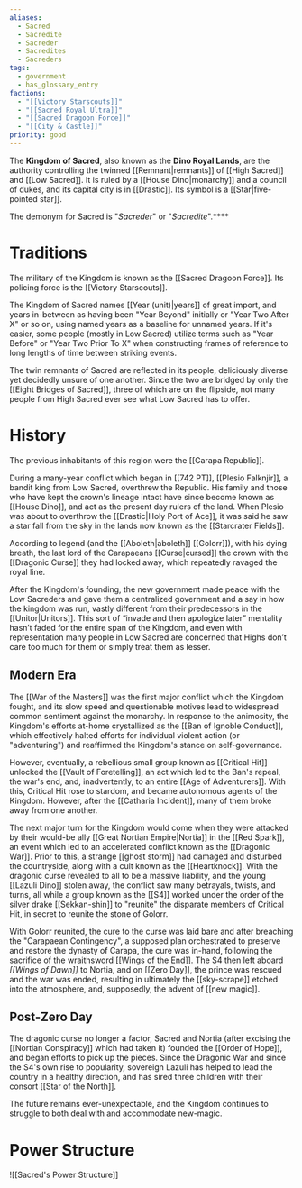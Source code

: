 ```yaml
---
aliases:
  - Sacred
  - Sacredite
  - Sacreder
  - Sacredites
  - Sacreders
tags:
  - government
  - has_glossary_entry
factions:
  - "[[Victory Starscouts]]"
  - "[[Sacred Royal Ultra]]"
  - "[[Sacred Dragoon Force]]"
  - "[[City & Castle]]"
priority: good
---
```

The **Kingdom of Sacred**, also known as the **Dino Royal Lands**, are the authority controlling the twinned [[Remnant|remnants]] of [[High Sacred]] and [[Low Sacred]]. It is ruled by a [[House Dino|monarchy]] and a council of dukes, and its capital city is in [[Drastic]]. Its symbol is a [[Star|five-pointed star]].

The demonym for Sacred is "*Sacreder*" or "*Sacredite*".****

# Traditions
The military of the Kingdom is known as the [[Sacred Dragoon Force]]. Its policing force is the [[Victory Starscouts]].

The Kingdom of Sacred names [[Year (unit)|years]] of great import, and years in-between as having been "Year Beyond" initially or "Year Two After X" or so on, using named years as a baseline for unnamed years. If it's easier, some people (mostly in Low Sacred) utilize terms such as "Year Before" or "Year Two Prior To X" when constructing frames of reference to long lengths of time between striking events.

The twin remnants of Sacred are reflected in its people, deliciously diverse yet decidedly unsure of one another. Since the two are bridged by only the [[Eight Bridges of Sacred]], three of which are on the flipside, not many people from High Sacred ever see what Low Sacred has to offer.


# History
The previous inhabitants of this region were the [[Carapa Republic]].

During a many-year conflict which began in [[742 PT]], [[Plesio Falknjir]], a bandit king from Low Sacred, overthrew the Republic. His family and those who have kept the crown's lineage intact have since become known as [[House Dino]], and act as the present day rulers of the land. When Plesio was about to overthrow the [[Drastic|Holy Port of Ace]], it was said he saw a star fall from the sky in the lands now known as the [[Starcrater Fields]].

According to legend (and the [[Aboleth|aboleth]] [[Golorr]]), with his dying breath, the last lord of the Carapaeans [[Curse|cursed]] the crown with the [[Dragonic Curse]] they had locked away, which repeatedly ravaged the royal line.

After the Kingdom's founding, the new government made peace with the Low Sacreders and gave them a centralized government and a say in how the kingdom was run, vastly different from their predecessors in the [[Unitor|Unitors]]. This sort of “invade and then apologize later” mentality hasn’t faded for the entire span of the Kingdom, and even with representation many people in Low Sacred are concerned that Highs don’t care too much for them or simply treat them as lesser.

## Modern Era

The [[War of the Masters]] was the first major conflict which the Kingdom fought, and its slow speed and questionable motives lead to widespread common sentiment against the monarchy. In response to the animosity, the Kingdom's efforts at-home crystallized as the [[Ban of Ignoble Conduct]], which effectively halted efforts for individual violent action (or "adventuring") and reaffirmed the Kingdom's stance on self-governance. 

However, eventually, a rebellious small group known as [[Critical Hit]] unlocked the [[Vault of Foretelling]], an act which led to the Ban's repeal, the war's end, and, inadvertently, to an entire [[Age of Adventurers]]. With this, Critical Hit rose to stardom, and became autonomous agents of the Kingdom. However, after the [[Catharia Incident]], many of them broke away from one another.

The next major turn for the Kingdom would come when they were attacked by their would-be ally [[Great Nortian Empire|Nortia]] in the [[Red Spark]], an event which led to an accelerated conflict known as the [[Dragonic War]]. Prior to this, a strange [[ghost storm]] had damaged and disturbed the countryside, along with a cult known as the [[Heartknock]]. With the dragonic curse revealed to all to be a massive liability, and the young [[Lazuli Dino]] stolen away, the conflict saw many betrayals, twists, and turns, all while a group known as the [[S4]] worked under the order of the silver drake [[Sekkan-shin]] to "reunite" the disparate members of Critical Hit, in secret to reunite the stone of Golorr.

With Golorr reunited, the cure to the curse was laid bare and after breaching the "Carapaean Contingency", a supposed plan orchestrated to preserve and restore the dynasty of Carapa, the cure was in-hand, following the sacrifice of the wraithsword [[Wings of the End]]. The S4 then left aboard *[[Wings of Dawn]]* to Nortia, and on [[Zero Day]], the prince was rescued and the war was ended, resulting in ultimately the [[sky-scrape]] etched into the atmosphere, and, supposedly, the advent of [[new magic]].

## Post-Zero Day

The dragonic curse no longer a factor, Sacred and Nortia (after excising the [[Nortian Conspiracy]] which had taken it) founded the [[Order of Hope]], and began efforts to pick up the pieces. Since the Dragonic War and since the S4's own rise to popularity, sovereign Lazuli has helped to lead the country in a healthy direction, and has sired three children with their consort [[Star of the North]]. 

The future remains ever-unexpectable, and the Kingdom continues to struggle to both deal with and accommodate new-magic.

# Power Structure

![[Sacred's Power Structure]]
